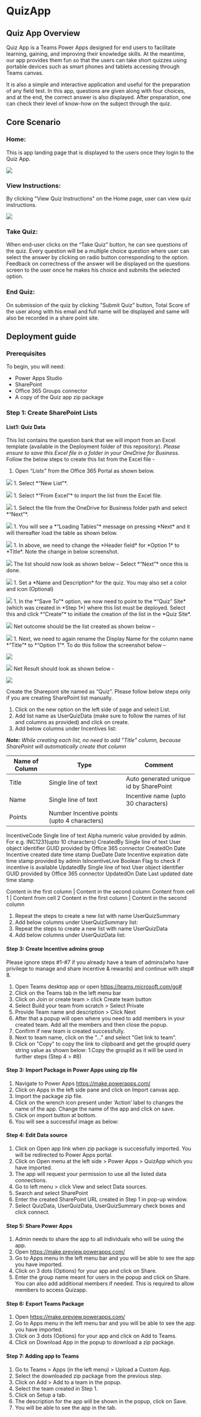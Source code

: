 # QuizApp

## Quiz App Overview
Quiz App is a Teams Power Apps designed for end users to facilitate learning, gaining, and improving their knowledge skills. At the meantime, our app provides them fun so that the users can take short quizzes using portable devices such as smart phones and tablets accessing through Teams canvas.
<div>
It is also a simple and interactive application and useful for the preparation of any field test. In this app, questions are given along with four choices, and at the end, the correct answer is also displayed. After preparation, one can check their level of know-how on the subject through the quiz. </div>

## Core Scenario
### Home: 
This is app landing page that is displayed to the users once they login to the Quiz App.
<p> <img src="images/image001.jpg" />

### View Instructions: 
By clicking "View Quiz Instructions" on the Home page, user can view quiz instructions.
<p> <img src="images/image002.jpg" />

### Take Quiz: 
When end-user clicks on the “Take Quiz” button, he can see questions of the quiz. Every question will be a multiple choice question where user can select the answer by clicking on radio button corresponding to the option. Feedback on correctness of the answer will be displayed on the questions screen to the user once he makes his choice and submits the selected option.

### End Quiz: 
On submission of the quiz by clicking "Submit Quiz" button, Total Score of the user along with his email and full name will be displayed and same will also be recorded in a share point site.

## Deployment guide
### Prerequisites
To begin, you will need:
* Power Apps Studio
* SharePoint
* Office 365 Groups connector
* A copy of the Quiz app zip package

### Step 1: Create SharePoint Lists
#### List1: Quiz Data
This list contains the question bank that we will import from an Excel template (available in the Deployment folder of this repository). *Please ensure to save this Excel file in a folder in your OneDrive for Business.*
Follow the below steps to create this list from the Excel file -
1. Open *“Lists”* from the Office 365 Portal as shown below.
<p> <img src="images/image003.jpg" />
1. Select *“New List”*.
<p> <img src="images/image004.jpg" />
1. Select *“From Excel”* to import the list from the Excel file.
<p> <img src="images/image005.jpg" />
1. Select the file from the OneDrive for Business folder path and select *“Next”*.
<p> <img src="images/image006.jpg" />
1. You will see a *“Loading Tables”* message on pressing *Next* and it will thereafter load the table as shown below.
<p> <img src="images/image007.jpg" />
1. In above, we need to change the *Header field* for *Option 1* to *Title*. Note the change in below screenshot.
<p> <img src="images/image008.jpg" />
The list should now look as shown below – Select *“Next”* once this is done.
<p> <img src="images/image009.jpg" />
1. Set a *Name and Description* for the quiz. You may also set a color and icon (Optional)
<p> <img src="images/image010.jpg" />
1. In the *“Save To”* option, we now need to point to the *“Quiz” Site* (which was created in *Step 1*) where this list must be deployed. Select this and click *“Create”* to initiate the creation of the list in the *Quiz Site*.
<p> <img src="images/image011.jpg" />
Net outcome should be the list created as shown below –
<p> <img src="images/image012.jpg" />
1. Next, we need to again rename the Display Name for the column name *“Title”* to *“Option 1”*. To do this follow the screenshot below –
<p> <img src="images/image013.jpg" />
<p> <img src="images/image014.jpg" />
Net Result should look as shown below -
<p> <img src="images/image015.jpg" />


Create the Sharepont site named as “Quiz”. Please follow below steps only if you are creating SharePoint list manually.
1. Click on the new option on the left side of page and select List.
1. Add list name as UserQuizData (make sure to follow the names of list and columns as provided)
and click on create.
1. Add below columns under Incentives list:

_**Note:** While creating each list, no need to add "Title" column, because SharePoint will automatically create that column_

Name of Column     | Type                | Comment
------------------ | --------------------| --------------------------------------
Title              | Single line of text | Auto generated unique id by SharePoint
Name	| Single line of text	| Incentive name (upto 30 characters)
Points	| Number	Incentive points (upto 4 characters)
IncentiveCode	Single line of text	Alpha numeric value provided by admin. For e.g. INC1231(upto 10 characters)
CreatedBy	Single line of text	User object identifier GUID provided by Office 365 connector
CreatedOn	Date	Incentive created date time stamp
DueDate	Date	Incentive expiration date time stamp provided by admin
IsIncentiveLive	Boolean	Flag to check if incentive is available
UpdatedBy	Single line of text	User object identifier GUID provided by Office 365 connector
UpdatedOn	Date	Last updated date time stamp

Content in the first column | Content in the second column
Content from cell 1 | Content from cell 2
Content in the first column | Content in the second column

1. Repeat the steps to create a new list with name UserQuizSummary
1. Add below columns under UserQuizSummary list:
1. Repeat the steps to create a new list with name UserQuizData
1. Add below columns under UserQuizData list:

#### Step 3: Create Incentive admins group
Please ignore steps #1-#7 if you already have a team of admins(who have privilege to manage and share incentive & rewards) and continue with step# 8.
1. Open Teams desktop app or open https://teams.microsoft.com/go#
1. Click on the Teams tab in the left menu bar
1. Click on Join or create team > click Create team button
1. Select Build your team from scratch > Select Private
1. Provide Team name and description > Click Next
1. After that a popup will open where you need to add members in your created team. Add all the
members and then close the popup.
1. Confirm if new team is created successfully.
1. Next to team name, click on the "..." and select "Get link to team".
1. Click on "Copy" to copy the link to clipboard and get the groupId query string value as shown
below:
1.Copy the groupId as it will be used in further steps (Step 4 > #8)

#### Step 3: Import Package in Power Apps using zip file
1. Navigate to Power Apps https://make.powerapps.com/
1. Click on Apps in the left side pane and click on Import canvas app.
1. Import the package zip file.
1. Click on the wrench icon present under ‘Action’ label to changes the name of the app. Change the
name of the app and click on save.
1. Click on import button at bottom.
1. You will see a successful image as below:

#### Step 4: Edit Data source
1. Click on Open app link when zip package is successfully imported. You will be redirected to Power
Apps portal.
1. Click on Open menu at the left side > Power Apps > QuizApp which you have imported.
1. The app will request your permission to use all the listed data connections.
1. Go to left menu > click View and select Data sources.
1. Search and select SharePoint
1. Enter the created SharePoint URL created in Step 1 in pop-up window.
1. Select QuizData, UserQuizData, UserQuizSummary check boxes and click connect.

#### Step 5: Share Power Apps
1. Admin needs to share the app to all individuals who will be using the app.
1. Open https://make.preview.powerapps.com/
1. Go to Apps menu in the left menu bar and you will be able to see the app you have imported.
1. Click on 3 dots (Options) for your app and click on Share.
1. Enter the group name meant for users in the popup and click on Share. You can also add additional
members if needed. This is required to allow members to access Quizapp.

#### Step 6: Export Teams Package
1. Open https://make.preview.powerapps.com/
1. Go to Apps menu in the left menu bar and you will be able to see the app you have imported.
1. Click on 3 dots (Options) for your app and click on Add to Teams.
1. Click on Download App in the popup to download a zip package.

#### Step 7: Adding app to Teams
1. Go to Teams > Apps (in the left menu) > Upload a Custom App.
1. Select the downloaded zip package from the previous step.
1. Click on Add > Add to a team in the popup.
1. Select the team created in Step 1.
1. Click on Setup a tab.
1. The description for the app will be shown in the popup, click on Save.
1. You will be able to see the app in the tab.